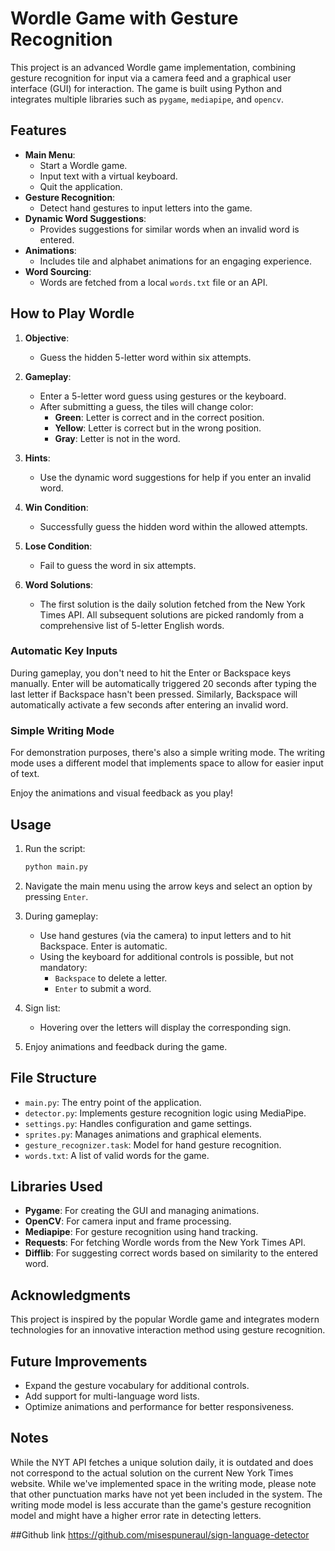 # Wordle Game with Gesture Recognition

This project is an advanced Wordle game implementation, combining gesture recognition for input via a camera feed and a graphical user interface (GUI) for interaction. The game is built using Python and integrates multiple libraries such as `pygame`, `mediapipe`, and `opencv`.

## Features

- **Main Menu**:
  - Start a Wordle game.
  - Input text with a virtual keyboard.
  - Quit the application.
- **Gesture Recognition**:
  - Detect hand gestures to input letters into the game.
- **Dynamic Word Suggestions**:
  - Provides suggestions for similar words when an invalid word is entered.
- **Animations**:
  - Includes tile and alphabet animations for an engaging experience.
- **Word Sourcing**:
  - Words are fetched from a local `words.txt` file or an API.

## How to Play Wordle

1. **Objective**:
   - Guess the hidden 5-letter word within six attempts.

2. **Gameplay**:
   - Enter a 5-letter word guess using gestures or the keyboard.
   - After submitting a guess, the tiles will change color:
     - **Green**: Letter is correct and in the correct position.
     - **Yellow**: Letter is correct but in the wrong position.
     - **Gray**: Letter is not in the word.

3. **Hints**:
   - Use the dynamic word suggestions for help if you enter an invalid word.

4. **Win Condition**:
   - Successfully guess the hidden word within the allowed attempts.

5. **Lose Condition**:
   - Fail to guess the word in six attempts.

6. **Word Solutions**:
   - The first solution is the daily solution fetched from the New York Times API. All subsequent solutions are picked randomly from a comprehensive list of 5-letter English words.

### **Automatic Key Inputs**  
During gameplay, you don't need to hit the Enter or Backspace keys manually. Enter will be automatically triggered 20 seconds after typing the last letter if Backspace hasn't been pressed. Similarly, Backspace will automatically activate a few seconds after entering an invalid word. 

### **Simple Writing Mode**  
For demonstration purposes, there's also a simple writing mode. The writing mode uses a different model that implements space to allow for easier input of text.

Enjoy the animations and visual feedback as you play!

## Usage

1. Run the script:

   ```bash
   python main.py
   ```

2. Navigate the main menu using the arrow keys and select an option by pressing `Enter`.

3. During gameplay:
   - Use hand gestures (via the camera) to input letters and to hit Backspace. Enter is automatic. 
   - Using the keyboard for additional controls is possible, but not mandatory:
     - `Backspace` to delete a letter.
     - `Enter` to submit a word.

4. Sign list:
    - Hovering over the letters will display the corresponding sign.

5. Enjoy animations and feedback during the game.

## File Structure

- `main.py`: The entry point of the application.
- `detector.py`: Implements gesture recognition logic using MediaPipe.
- `settings.py`: Handles configuration and game settings.
- `sprites.py`: Manages animations and graphical elements.
- `gesture_recognizer.task`: Model for hand gesture recognition.
- `words.txt`: A list of valid words for the game.

## Libraries Used

- **Pygame**: For creating the GUI and managing animations.
- **OpenCV**: For camera input and frame processing.
- **Mediapipe**: For gesture recognition using hand tracking.
- **Requests**: For fetching Wordle words from the New York Times API.
- **Difflib**: For suggesting correct words based on similarity to the entered word.

## Acknowledgments

This project is inspired by the popular Wordle game and integrates modern technologies for an innovative interaction method using gesture recognition.

## Future Improvements

- Expand the gesture vocabulary for additional controls.
- Add support for multi-language word lists.
- Optimize animations and performance for better responsiveness.

## Notes

While the NYT API fetches a unique solution daily, it is outdated and does not correspond to the actual solution on the current New York Times website.
While we've implemented space in the writing mode, please note that other punctuation marks have not yet been included in the system.
The writing mode model is less accurate than the game's gesture recognition model and might have a higher error rate in detecting letters.

##Github link
https://github.com/misespuneraul/sign-language-detector
